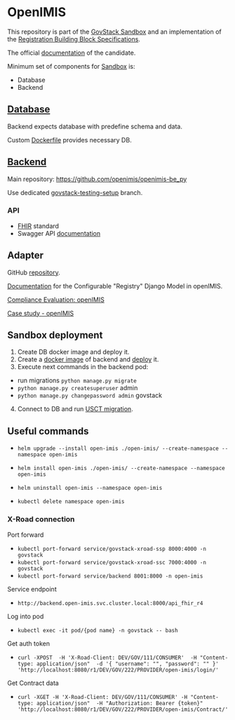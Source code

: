 # OpenIMIS

This repository is part of the [GovStack Sandbox](https://github.com/GovStackWorkingGroup/sandbox)
and an implementation of the [Registration Building Block Specifications](https://github.com/GovStackWorkingGroup/bb-registration).

The official [documentation](https://github.com/openimis) of the candidate.

Minimum set of components for [Sandbox](https://github.com/GovStackWorkingGroup/sandbox) is:

* Database
* Backend
## [Database](https://github.com/openimis/database_postgresql) 

Backend expects database with predefine schema and data.

Custom [Dockerfile](https://github.com/openimis/database_postgresql/blob/main/Dockerfile) provides necessary DB.

## [Backend](https://github.com/openimis/openimis-be_py.git)

Main repository:  https://github.com/openimis/openimis-be_py

Use dedicated [govstack-testing-setup](https://github.com/openimis/openimis-be_py/tree/govstack-testing-setup) branch.

### API

* [FHIR](https://en.wikipedia.org/wiki/Fast_Healthcare_Interoperability_Resources) standard
* Swagger API [documentation](https://dev-mssql.s1.openimis.org/api/api_fhir_r4/docs/swagger/) 


## Adapter

GitHub [repository](https://github.com/openimis/openimis-be-govstack_api_py).

[Documentation](https://govstack-global.atlassian.net/l/ce/uc1Eda2m) for the Configurable "Registry" Django Model in openIMIS.

[Compliance Evaluation: openIMIS](https://govstack-global.atlassian.net/wiki/spaces/GH/pages/172818480/Compliance+Evaluation+openIMIS)


[Case study - openIMIS](https://govstack-global.atlassian.net/wiki/spaces/GH/pages/172818480/Compliance+Evaluation+openIMIS#Functional-Requirements-Digital-Registries)


## Sandbox deployment

1. Create DB docker image and deploy it.
2. Create a [docker image](https://github.com/openimis/openimis-be_py/blob/develop/Dockerfile) of backend and [deploy](../charts) it.
3. Execute next commands in the backend pod:
* run migrations `python manage.py migrate`
* `python manage.py createsuperuser`  admin
* `python manage.py changepassword admin` govstack
4. Connect to DB and run [USCT migration](https://github.com/GovStackWorkingGroup/sandbox-usecase-usct-backend/blob/main/docs/packages.md#sql-script).

## Useful commands

* `helm upgrade --install open-imis ./open-imis/ --create-namespace --namespace open-imis`

* `helm install open-imis ./open-imis/ --create-namespace --namespace open-imis`

* `helm uninstall open-imis --namespace open-imis`
* `kubectl delete namespace open-imis`


### X-Road connection 

Port forward
* `kubectl port-forward service/govstack-xroad-ssp 8000:4000 -n govstack`
* `kubectl port-forward service/govstack-xroad-ssc 7000:4000 -n govstack`
* `kubectl port-forward service/backend 8001:8000 -n open-imis`

Service endpoint
* `http://backend.open-imis.svc.cluster.local:8000/api_fhir_r4`

Log into pod
* `kubectl exec -it pod/{pod name} -n govstack -- bash`

Get auth token
* `curl -XPOST 
-H 'X-Road-Client: DEV/GOV/111/CONSUMER' 
-H "Content-type: application/json" 
-d '{ "username": "", "password": "" }'
'http://localhost:8080/r1/DEV/GOV/222/PROVIDER/open-imis/login/'`

Get Contract data
* `curl -XGET
-H 'X-Road-Client: DEV/GOV/111/CONSUMER'
-H "Content-type: application/json" 
-H "Authorization: Bearer {token}"
'http://localhost:8080/r1/DEV/GOV/222/PROVIDER/open-imis/Contract/'`